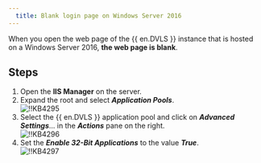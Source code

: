 ```yaml
---
  title: Blank login page on Windows Server 2016
---
```

When you open the web page of the {{ en.DVLS }} instance that is hosted on a Windows Server 2016, **the web page is blank**. 

## Steps

1. Open the **IIS Manager** on the server. 
2. Expand the root and select ***Application Pools***.  
![!!KB4295](https://webdevolutions.azureedge.net/docs/en/kb/KB4295.png) 
1. Select the {{ en.DVLS }} application pool and click on ***Advanced Settings***... in the ***Actions*** pane on the right.  
![!!KB4296](https://webdevolutions.azureedge.net/docs/en/kb/KB4296.png) 
1. Set the ***Enable 32-Bit Applications*** to the value ***True***.  
![!!KB4297](https://webdevolutions.azureedge.net/docs/en/kb/KB4297.png) 
